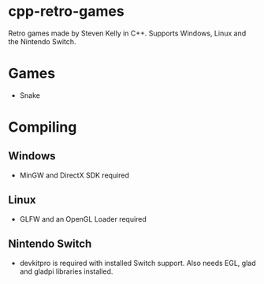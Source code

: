 # cpp-retro-games
Retro games made by Steven Kelly in C++. Supports Windows, Linux and the Nintendo Switch.

# Games
* Snake

# Compiling
## Windows
* MinGW and DirectX SDK required

## Linux
* GLFW and an OpenGL Loader required

## Nintendo Switch
* devkitpro is required with installed Switch support. Also needs EGL, glad and gladpi libraries installed.

